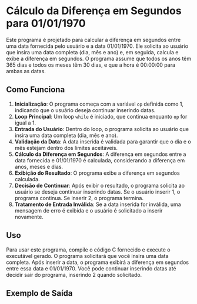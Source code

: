 # Cálculo da Diferença em Segundos para 01/01/1970

Este programa é projetado para calcular a diferença em segundos entre uma data fornecida pelo usuário e a data 01/01/1970. Ele solicita ao usuário que insira uma data completa (dia, mês e ano) e, em seguida, calcula e exibe a diferença em segundos. O programa assume que todos os anos têm 365 dias e todos os meses têm 30 dias, e que a hora é 00:00:00 para ambas as datas.

## Como Funciona

1. **Inicialização**: O programa começa com a variável `op` definida como 1, indicando que o usuário deseja continuar inserindo datas.
2. **Loop Principal**: Um loop `while` é iniciado, que continua enquanto `op` for igual a 1.
3. **Entrada do Usuário**: Dentro do loop, o programa solicita ao usuário que insira uma data completa (dia, mês e ano).
4. **Validação da Data**: A data inserida é validada para garantir que o dia e o mês estejam dentro dos limites aceitáveis.
5. **Cálculo da Diferença em Segundos**: A diferença em segundos entre a data fornecida e 01/01/1970 é calculada, considerando a diferença em anos, meses e dias.
6. **Exibição do Resultado**: O programa exibe a diferença em segundos calculada.
7. **Decisão de Continuar**: Após exibir o resultado, o programa solicita ao usuário se deseja continuar inserindo datas. Se o usuário inserir 1, o programa continua. Se inserir 2, o programa termina.
8. **Tratamento de Entrada Inválida**: Se a data inserida for inválida, uma mensagem de erro é exibida e o usuário é solicitado a inserir novamente.

## Uso

Para usar este programa, compile o código C fornecido e execute o executável gerado. O programa solicitará que você insira uma data completa. Após inserir a data, o programa exibirá a diferença em segundos entre essa data e 01/01/1970. Você pode continuar inserindo datas até decidir sair do programa, inserindo 2 quando solicitado.

## Exemplo de Saída


